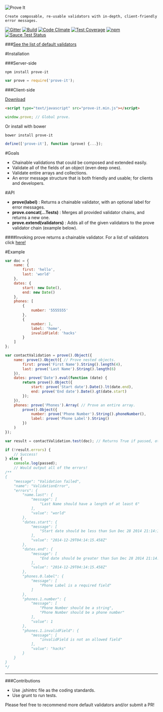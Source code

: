 ![Prove It](https://raw.githubusercontent.com/DylanPiercey/Prove-It/master/prove-logo.jpg)
```
Create composable, re-usable validators with in-depth, client-friendly error messages.
```
[![Gitter](https://badges.gitter.im/Join%20Chat.svg)](https://gitter.im/DylanPiercey/Prove-It?utm_source=badge&utm_medium=badge&utm_campaign=pr-badge&utm_content=badge)
[![Build](https://travis-ci.org/DylanPiercey/Prove-It.svg?branch=master)](https://travis-ci.org/DylanPiercey/Prove-It)
[![Code Climate](https://codeclimate.com/github/DylanPiercey/Prove-It/badges/gpa.svg)](https://codeclimate.com/github/DylanPiercey/Prove-It)
[![Test Coverage](https://codeclimate.com/github/DylanPiercey/Prove-It/badges/coverage.svg)](https://codeclimate.com/github/DylanPiercey/Prove-It)
[![npm](https://img.shields.io/npm/dm/prove-it.svg)](https://www.npmjs.com/package/prove-it)
[![Sauce Test Status](https://saucelabs.com/browser-matrix/dylanpiercey.svg)](https://saucelabs.com/u/dylanpiercey)

###[See the list of default validators](https://github.com/DylanPiercey/Prove-It/blob/master/Validators.md)


#Installation

###Server-side

```Console
npm install prove-it
```

```JavaScript
var prove = require('prove-it');
```

###Client-side

[Download](https://raw.githubusercontent.com/DylanPiercey/Prove-It/master/bin/prove-it.min.js)

```HTML
<script type="text/javascript" src="prove-it.min.js"></script>
```

```JavaScript
window.prove; // Global prove.
```

Or install with bower

```Console
bower install prove-it

```

```JavaScript
define(['prove-it'], function (prove) {...});
```

#Goals

* Chainable validations that could be composed and extended easily.
* Validate all of the fields of an object (even deep ones).
* Validate entire arrays and collections.
* An error message structure that is both friendly and usable; for clients and developers.

#API

+ **prove(label)** : Returns a chainable validator, with an optional label for error messages.
+ **prove.concat(...Tests)** : Merges all provided validator chains, and returns a new one.
+ **prove.extend(validators)** : Adds all of the given validators to the prove validator chain (example below).

####Invoking prove returns a chainable validator. For a list of validators click [here!](https://github.com/DylanPiercey/Prove-It/blob/master/Validators.md)

#Example

```JavaScript
var doc = {
    name: {
        first: 'hello',
        last: 'world'
    },
    dates: {
        start: new Date(),
        end: new Date()
    },
    phones: [
        {
            number: '5555555'
        },
        {
            number: 1,
            label: 'home',
            invalidField: 'hacks'
        }
    ]
};

var contactValidation = prove().Object({
    name: prove().Object({ // Prove nested objects.
        first: prove('First Name').String().length(4),
        last: prove('Last Name').String().length(6)
    }),
    dates: prove('Date').eval(function (date) {
        return prove().Object({
            start: prove('Start date').Date().lt(date.end),
            end: prove('End date').Date().gt(date.start)
        });
    }),
    phones: prove('Phones').Array( // Prove an entire array.
        prove().Object({
            number: prove('Phone Number').String().phoneNumber(),
            label: prove('Phone Label').String()
        })
    )
});

var result = contactValidation.test(doc); // Returns True if passed, otherwise error object.

if (!result.errors) {
    // Success!
} else {
    console.log(passed);
    // Would output all of the errors!
/**
{
    "message": "Validation failed",
    "name": "ValidationError",
    "errors": {
        "name.last": {
            "message": [
                "Last Name should have a length of at least 6"
            ],
            "value": "world"
        },
        "dates.start": {
            "message": [
                "Start date should be less than Sun Dec 28 2014 21:14:15 GMT-0700 (Mountain Standard Time)"
            ],
            "value": "2014-12-29T04:14:15.458Z"
        },
        "dates.end": {
            "message": [
                "End date should be greater than Sun Dec 28 2014 21:14:15 GMT-0700 (Mountain Standard Time)"
            ],
            "value": "2014-12-29T04:14:15.458Z"
        },
        "phones.0.label": {
            "message": [
                "Phone Label is a required field"
            ]
        },
        "phones.1.number": {
            "message": [
                "Phone Number should be a string",
                "Phone Number should be a phone number"
            ],
            "value": 1
        },
        "phones.1.invalidField": {
            "message": [
                "invalidField is not an allowed field"
            ],
            "value": "hacks"
        }
    }
}
*/
```

---

###Contributions

* Use .jshintrc file as the coding standards.
* Use grunt to run tests.

Please feel free to recommend more default validators and/or submit a PR!
